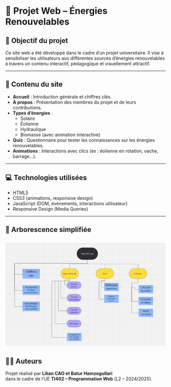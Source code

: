 # 🌱 Projet Web – Énergies Renouvelables

## 🎯 Objectif du projet

Ce site web a été développé dans le cadre d’un projet universitaire. Il vise à sensibiliser les utilisateurs aux différentes sources d’énergies renouvelables à travers un contenu interactif, pédagogique et visuellement attractif.

---

## 🧩 Contenu du site

- **Accueil** : Introduction générale et chiffres clés.
- **À propos** : Présentation des membres du projet et de leurs contributions.
- **Types d’énergies** :
  - Solaire
  - Éolienne
  - Hydraulique
  - Biomasse (avec animation interactive)
- **Quiz** : Questionnaire pour tester les connaissances sur les énergies renouvelables.
- **Animations** : Interactions avec clics (ex : éolienne en rotation, vache, barrage...).

---

## 💻 Technologies utilisées

- HTML5
- CSS3 (animations, responsive design)
- JavaScript (DOM, événements, interactions utilisateur)
- Responsive Design (Media Queries)

---

## 📁 Arborescence simplifiée

![Aperçu de l'arborescence du site](./img/arborescence.png)
---

## 👨‍🎓 Auteurs

Projet réalisé par **Lilian CAO et Batur Hamzogullari**  
dans le cadre de l’UE **TI402 – Programmation Web** (L2 – 2024/2025).

